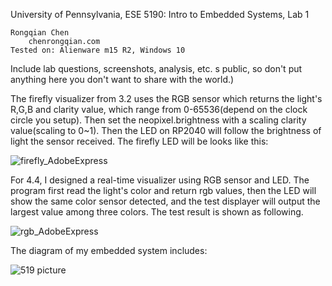 University of Pennsylvania, ESE 5190: Intro to Embedded Systems, Lab 1

    Rongqian Chen
        chenrongqian.com
    Tested on: Alienware m15 R2, Windows 10

Include lab questions, screenshots, analysis, etc. s public, so don't put anything here you don't want to share with the world.)

The firefly visualizer from 3.2 uses the RGB sensor which returns the light's R,G,B and clarity value, which range from 0-65536(depend on the clock circle you setup). Then set the neopixel.brightness with a scaling clarity value(scaling to 0~1). Then the LED on RP2040 will follow the brightness of light the sensor received. The firefly LED will be looks like this:

![firefly_AdobeExpress](https://user-images.githubusercontent.com/43904091/192077234-17ec125b-c478-4bef-82cf-f0a4f32a7157.gif)

For 4.4, I designed a real-time visualizer using RGB sensor and LED. The program first read the light's color and return rgb values, then the LED will show the same color sensor detected, and the test displayer will output the largest value among three colors. The test result is shown as following.

![rgb_AdobeExpress](https://user-images.githubusercontent.com/43904091/192077974-05f6d2e4-9393-4dfe-a4e1-a800f2c7f306.gif)

The diagram of my embedded system includes:

![519 picture](https://user-images.githubusercontent.com/43904091/192078595-5930c43d-1e35-456d-ad7c-67e9390761e7.jpg)
